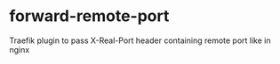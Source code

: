 # forward-remote-port
Traefik plugin to pass X-Real-Port header containing remote port like in nginx

